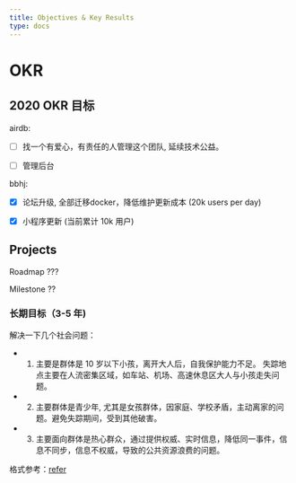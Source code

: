 ```yaml
---
title: Objectives & Key Results
type: docs
---
```


# OKR

## 2020 OKR 目标

airdb:
- [ ] 找一个有爱心，有责任的人管理这个团队, 延续技术公益。
- [ ] 管理后台


bbhj:
- [x] 论坛升级, 全部迁移docker，降低维护更新成本 (20k users per day)
- [x] 小程序更新 (当前累计 10k 用户)


## Projects

Roadmap
???

Milestone
??

### 长期目标（3-5 年)

解决一下几个社会问题：

- 1. 主要是群体是 10 岁以下小孩，离开大人后，自我保护能力不足。 失踪地点主要在人流密集区域，如车站、机场、高速休息区大人与小孩走失问题。
- 2. 主要群体是青少年, 尤其是女孩群体，因家庭、学校矛盾，主动离家的问题。避免失踪期间，受到其他破害。
- 3. 主要面向群体是热心群众，通过提供权威、实时信息，降低同一事件，信息不同步，信息不权威，导致的公共资源浪费的问题。

格式参考：[refer](https://github.com/ipfs/team-mgmt/tree/master/OKR)
